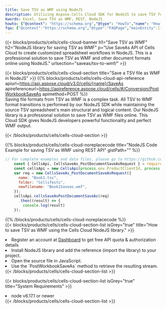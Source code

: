 ```yaml
---
title: Save TSV as WMF using NodeJS 
description: Utilizing Aspose.Cells Cloud SDK for NodeJS to save TSV format file as WMF format file. 
kwords: Excel, Save TSV as WMF, REST, NodeJS
howto: {"@context": "https://schema.org","@type": "HowTo","name": "How to save TSV as WMF using the Cells Cloud NodeJS library.","description": "How to save TSV as WMF using the Cells Cloud NodeJS library.","image": {"@type": "ImageObject"},"url": "/nodejs/saveas/tsv-to-wmf/","step": [{ "@type": "HowToStep","name": "How to save TSV as WMF using the Cells Cloud NodeJS library. step 1", "image": {"@type": "ImageObject",},"url": "/nodejs/saveas/tsv-to-wmf/","text": "Register an account at <a href='https://dashboard.aspose.cloud/'>Dashboard</a> to get free API quota & authorization details",},{ "@type": "HowToStep","name": "How to save TSV as WMF using the Cells Cloud NodeJS library. step 1", "image": {"@type": "ImageObject",},"url": "/nodejs/saveas/tsv-to-wmf/","text": "Install NodeJS library and add the reference (import the library) to your project.",},{ "@type": "HowToStep","name": "How to save TSV as WMF using the Cells Cloud NodeJS library. step 1", "image": {"@type": "ImageObject",},"url": "/nodejs/saveas/tsv-to-wmf/","text": "Open the source file in JavaScript.",},{ "@type": "HowToStep","name": "How to save TSV as WMF using the Cells Cloud NodeJS library. step 1", "image": {"@type": "ImageObject",},"url": "/nodejs/saveas/tsv-to-wmf/","text": "Use the `PostWorkbookSaveAs` method to retrieve the resulting stream.",}, ],"supply": {"@type": "HowToSupply","name": "document"},"tool": [{"@type": "HowToTool","name": "Visual Studio, Visual Studio Code, WebStorm"},{"@type": "HowToTool","name": "Aspose Cells"}],"totalTime": "PT6M"}
fqa: {"@context":"https://schema.org","@type":"FAQPage","mainEntity":[{"@type":"Question","name":"Why save file as other formats file in C# using REST API?","acceptedAnswer":{"@type":"Answer","text":"Documents are encoded in many ways, and some files may be incompatible with the software you use. To open and read such files, just save them as appropriate file formats.<br/><ol><li>Install .NET SDK and add the reference (import the library) to your project.</li><li>Open the source file in C# using REST API.</li><li>Call the PostWorkbookSaveAsRequest() method, passing an output filename with required extension.</li><li>Get the result of save as a separate file.</li></ol>"}},{"@type":"Question","name":"What file formats can I save as with your C# library?","acceptedAnswer":{"@type":"Answer","text":"We support a variety of file formats for conversion using .NET library, including XLSX, Excel, xls , PDF, CSV, HTML, Markdown, XML, PNG, JPG, TIFF, Json, TXT and many more."}},{"@type":"Question","name":"What is the maximum allowed file size for conversion using this .NET library?","acceptedAnswer":{"@type":"Answer","text":"There are no file size limits for format conversions using .NET library."}}]}
---
```



{{< blocks/products/cells/cells-cloud-banner h1="Save TSV as WMF" h2="NodeJS library for saving TSV as WMF" p="Use SaveAs API of Cells Cloud to create customized spreadsheet workflows in NodeJS. This is a professional solution to save TSV as WMF and other document formats online using NodeJS." urlsection="saveas/tsv-to-wmf/" >}}

{{< blocks/products/cells/cells-cloud-section  title="Save a TSV file as WMF in NodeJS" >}}
{{% blocks/products/cells/cells-cloud-api-reference  apiurl=https://api.aspose.cloud/v3.0/cells/{name}/SaveAs  apireferenceurl=https://apireference.aspose.cloud/cells/#/Conversion/PostWorkbookSaveAs  apimethod=POST %}}
<br/>
Saving file formats from TSV as WMF is a complex task. All TSV to WMF format transitions is performed by our NodeJS SDK while maintaining the source TSV spreadsheet's main structural and logical content. Our NodeJS library is a professional solution to save TSV as WMF files online. This Cloud SDK gives NodeJS developers powerful functionality and perfect WMF output.

{{< /blocks/products/cells/cells-cloud-section >}}

{{% blocks/products/cells/cells-cloud-noreplacecode title="NodeJS Code Example for saving TSV as WMF using REST API" gistPath="" %}}
  
```js
// For complete examples and data files, please go to https://github.com/aspose-cells-cloud/aspose-cells-cloud-node/
    const { CellsApi, CellsSaveAs_PostDocumentSaveAsRequest } = require("asposecellscloud");
    const cellsApi = new CellsApi(process.env.ProductClientId, process.env.ProductClientSecret);
    var req = new CellsSaveAs_PostDocumentSaveAsRequest({
      name: "Book1.tsv",
      folder: "CellsTests",
      newfilename: "Book1Saveas.wmf",
    });
    cellsApi.cellsSaveAsPostDocumentSaveAs(req)
      .then((result) => {
        console.log(result)
    });
```
  
{{% /blocks/products/cells/cells-cloud-noreplacecode  %}}
<br/>
{{< blocks/products/cells/cells-cloud-section-list isGrey="true"  title="How to save TSV as WMF using the Cells Cloud NodeJS library." >}}
<li>Register an account at <a href="https://dashboard.aspose.cloud/">Dashboard</a> to get free API quota & authorization details</li>
<li>Install NodeJS library and add the reference (import the library) to your project.</li>
<li>Open the source file in JavaScript.</li>
<li>Use the `PostWorkbookSaveAs` method to retrieve the resulting stream.</li>
{{< /blocks/products/cells/cells-cloud-section-list >}}

{{< blocks/products/cells/cells-cloud-section-list isGrey="true"  title="System Requirements" >}}
<li>node v6.17.1 or newer</li>
{{< /blocks/products/cells/cells-cloud-section-list >}}

